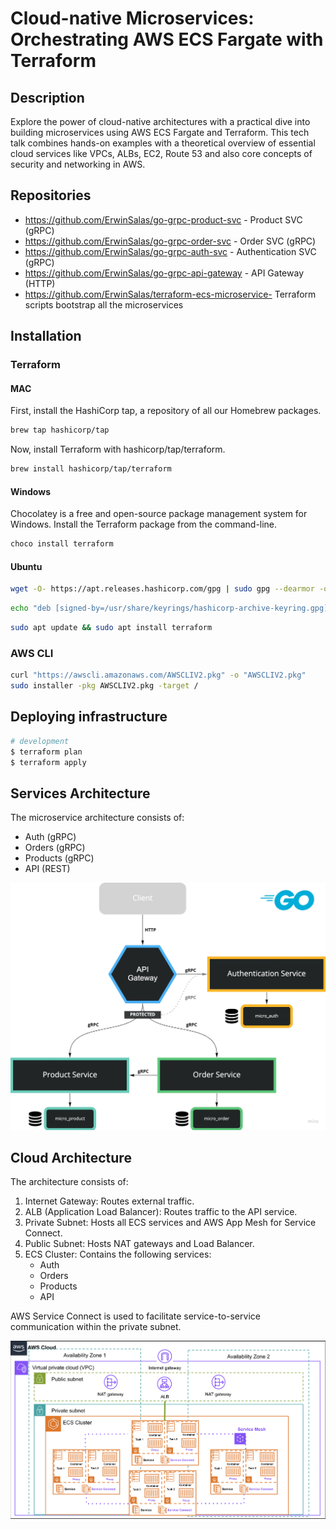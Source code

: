# Cloud-native Microservices: Orchestrating AWS ECS Fargate with Terraform


## Description
Explore the power of cloud-native architectures with a practical dive into building microservices using AWS ECS Fargate and Terraform. This tech talk combines hands-on examples with a theoretical overview of essential cloud services like VPCs, ALBs, EC2, Route 53 and also core concepts of security and networking in AWS.
## Repositories

- https://github.com/ErwinSalas/go-grpc-product-svc - Product SVC (gRPC)
- https://github.com/ErwinSalas/go-grpc-order-svc - Order SVC (gRPC)
- https://github.com/ErwinSalas/go-grpc-auth-svc - Authentication SVC (gRPC)
- https://github.com/ErwinSalas/go-grpc-api-gateway - API Gateway (HTTP)
- https://github.com/ErwinSalas/terraform-ecs-microservice- Terraform scripts bootstrap all the microservices

## Installation
### Terraform
#### MAC
First, install the HashiCorp tap, a repository of all our Homebrew packages.
```bash
brew tap hashicorp/tap
```
Now, install Terraform with hashicorp/tap/terraform.
```bash
brew install hashicorp/tap/terraform
```

#### Windows 
Chocolatey is a free and open-source package management system for Windows. Install the Terraform package from the command-line.
```bash
choco install terraform
```
#### Ubuntu

```bash
wget -O- https://apt.releases.hashicorp.com/gpg | sudo gpg --dearmor -o /usr/share/keyrings/hashicorp-archive-keyring.gpg
```
```bash
echo "deb [signed-by=/usr/share/keyrings/hashicorp-archive-keyring.gpg] https://apt.releases.hashicorp.com $(lsb_release -cs) main" | sudo tee /etc/apt/sources.list.d/hashicorp.list
```
```bash
sudo apt update && sudo apt install terraform
```
### AWS CLI
```bash
curl "https://awscli.amazonaws.com/AWSCLIV2.pkg" -o "AWSCLIV2.pkg"
sudo installer -pkg AWSCLIV2.pkg -target /
```
## Deploying infrastructure

```bash
# development
$ terraform plan
$ terraform apply
```


## Services Architecture
The microservice architecture consists of:

* Auth (gRPC)
* Orders (gRPC)
* Products (gRPC)
* API (REST)

![services diagram](docs/img/microservice_architecture.webp)
 

## Cloud Architecture
The architecture consists of:

1. Internet Gateway: Routes external traffic.
2. ALB (Application Load Balancer): Routes traffic to the API service.
3. Private Subnet: Hosts all ECS services and AWS App Mesh for Service Connect.
4. Public Subnet: Hosts NAT gateways and Load Balancer.
5. ECS Cluster: Contains the following services:
    * Auth
    * Orders
    * Products
    * API

AWS Service Connect is used to facilitate service-to-service communication within the private subnet.



![AWS diagram](docs/img/cloud_architecture.png)




